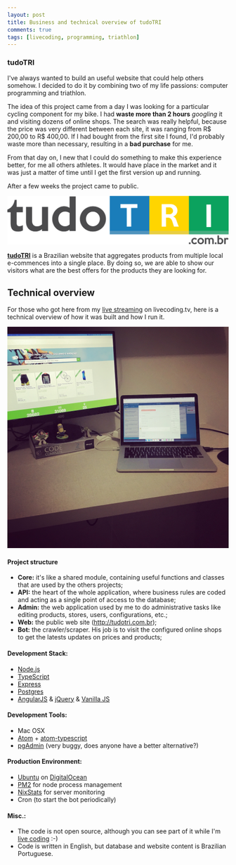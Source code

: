 ```yaml
---
layout: post
title: Business and technical overview of tudoTRI
comments: true
tags: [livecoding, programming, triathlon]
---
```


### tudoTRI

I've always wanted to build an useful website that could help others somehow. I decided to do it by combining two of my life passions: computer programming and triathlon.

The idea of this project came from a day I was looking for a particular cycling component for my bike. I had **waste more than 2 hours** *googling* it and visiting dozens of online shops. The search was really helpful, because the price was very different between each site, it was ranging from R$ 200,00 to R$ 400,00. If I had bought from the first site I found, I'd probably waste more than necessary, resulting in a **bad purchase** for me.

From that day on, I new that I could do something to make this experience better, for me all others athletes. It would have place in the market and it was just a matter of time until I get the first version up and running.

After a few weeks the project came to public.

![](/public/images/tudotri-logo.png)

[**tudoTRI**](http://tudotri.com.br) is a Brazilian website that aggregates products from multiple local e-commences into a single place. By doing so, we are able to show our visitors what are the best offers for the products they are looking for.

## Technical overview

For those who got here from my [live streaming](https://www.livecoding.tv/goenning/) on livecoding.tv, here is a technical overview of how it was built and how I run it.

![](/public/images/tudotri-workspace.jpg)

#### Project structure

- **Core:** it's like a shared module, containing useful functions and classes that are used by the others projects;
- **API:** the heart of the whole application, where business rules are coded and acting as a single point of access to the database;
- **Admin:** the web application used by me to do administrative tasks like editing products, stores, users, configurations, etc.;
- **Web:** the public web site (http://tudotri.com.br);
- **Bot:** the crawler/scraper. His job is to visit the configured online shops to get the latests updates on prices and products;

#### Development Stack:
- [Node.js](https://nodejs.org/)
- [TypeScript](https://www.typescriptlang.org/)
- [Express](http://expressjs.com/)
- [Postgres](http://www.postgresql.org/)
- [AngularJS](https://angularjs.org/) & [jQuery](https://jquery.com/) & [Vanilla JS](http://vanilla-js.com/)

#### Development Tools:
- Mac OSX
- [Atom](https://atom.io/) + [atom-typescript](https://atom.io/packages/atom-typescript)
- [pgAdmin](http://www.pgadmin.org/) (very buggy, does anyone have a better alternative?)

#### Production Environment:
- [Ubuntu](http://www.ubuntu.com/) on [DigitalOcean](https://www.digitalocean.com/)
- [PM2](http://pm2.keymetrics.io/) for node process management
- [NixStats](https://nixstats.com/) for server monitoring
- Cron (to start the bot periodically)

#### Misc.:
- The code is not open source, although you can see part of it while I'm [live coding](https://www.livecoding.tv/goenning/) :-)
- Code is written in English, but database and website content is Brazilian Portuguese.
